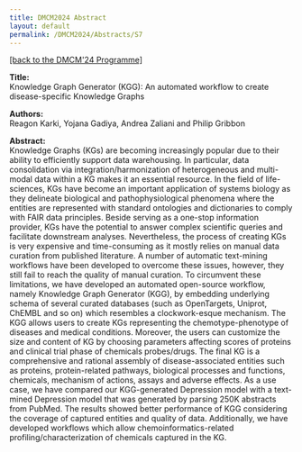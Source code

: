 ```yaml
---
title: DMCM2024 Abstract
layout: default
permalink: /DMCM2024/Abstracts/S7
---
```


[[back to the DMCM'24 Programme]](https://disease-maps.org/DMCM2024/programme/)

**Title:** \
Knowledge Graph Generator (KGG): An automated workflow to create disease-specific Knowledge Graphs

**Authors:** \
Reagon Karki, Yojana Gadiya, Andrea Zaliani and Philip Gribbon

**Abstract:** \
Knowledge Graphs (KGs) are becoming increasingly popular due to their ability to efficiently support data warehousing. In particular, data consolidation via integration/harmonization of heterogeneous and multi-modal data within a KG makes it an essential resource. In the field of life-sciences, KGs have become an important application of systems biology as they delineate biological and pathophysiological phenomena where the entities are represented with standard ontologies and dictionaries to comply with FAIR data principles. Beside serving as a one-stop information provider, KGs have the potential to answer complex scientific queries and facilitate downstream analyses. Nevertheless, the process of creating KGs is very expensive and time-consuming as it mostly relies on manual data curation from published literature. A number of automatic text-mining workflows have been developed to overcome these issues, however, they still fail to reach the quality of manual curation. To circumvent these limitations, we have developed an automated open-source workflow, namely Knowledge Graph Generator (KGG), by embedding underlying schema of several curated databases (such as OpenTargets, Uniprot, ChEMBL and so on) which resembles a clockwork-esque mechanism. The KGG allows users to create KGs representing the chemotype-phenotype of diseases and medical conditions. Moreover, the users can customize the size and content of KG by choosing parameters affecting scores of proteins and clinical trial phase of chemicals probes/drugs. The final KG is a comprehensive and rational assembly of disease-associated entities such as proteins, protein-related pathways, biological processes and functions, chemicals, mechanism of actions, assays and adverse effects. As a use case, we have compared our KGG-generated Depression model with a text-mined Depression model that was generated by parsing 250K abstracts from PubMed. The results showed better performance of KGG considering the coverage of captured entities and quality of data. Additionally, we have developed workflows which allow chemoinformatics-related profiling/characterization of chemicals captured in the KG.

